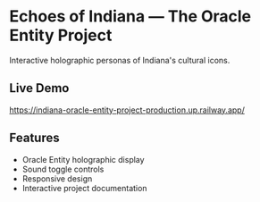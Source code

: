 # Echoes of Indiana — The Oracle Entity Project

Interactive holographic personas of Indiana's cultural icons.

## Live Demo
https://indiana-oracle-entity-project-production.up.railway.app/

## Features
- Oracle Entity holographic display
- Sound toggle controls
- Responsive design
- Interactive project documentation